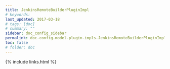 ```yaml
---
title: JenkinsRemoteBuilderPluginImpl
# keywords:
last_updated: 2017-03-18
# tags: [doc]
# summary: ""
sidebar: doc_config_sidebar
permalink: doc-config-model-plugin-impls-JenkinsRemoteBuilderPluginImpl.html
toc: false
# folder: doc
---
```


{% include links.html %}
